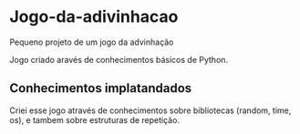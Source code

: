 # Jogo-da-adivinhacao
Pequeno projeto de um jogo da advinhação

Jogo criado aravés de conhecimentos básicos de Python.

## Conhecimentos implatandados
Criei esse jogo através de conhecimentos sobre bibliotecas (random, time, os), e tambem sobre estruturas de repetição.
